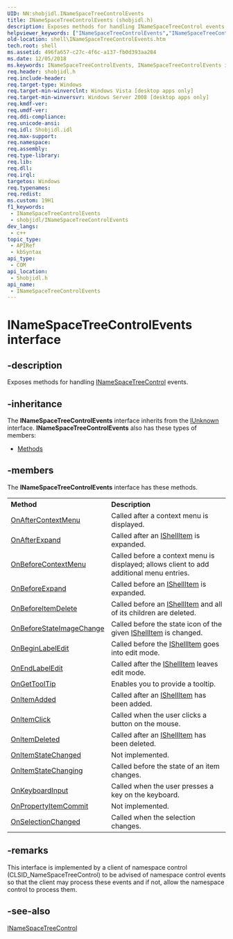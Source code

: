 ```yaml
---
UID: NN:shobjidl.INameSpaceTreeControlEvents
title: INameSpaceTreeControlEvents (shobjidl.h)
description: Exposes methods for handling INameSpaceTreeControl events.
helpviewer_keywords: ["INameSpaceTreeControlEvents","INameSpaceTreeControlEvents interface [Windows Shell]","INameSpaceTreeControlEvents interface [Windows Shell]","described","_shell_INameSpaceTreeControlEvents","shell.INameSpaceTreeControlEvents","shobjidl/INameSpaceTreeControlEvents"]
old-location: shell\INameSpaceTreeControlEvents.htm
tech.root: shell
ms.assetid: 496fa657-c27c-4f6c-a137-fb0d393aa284
ms.date: 12/05/2018
ms.keywords: INameSpaceTreeControlEvents, INameSpaceTreeControlEvents interface [Windows Shell], INameSpaceTreeControlEvents interface [Windows Shell],described, _shell_INameSpaceTreeControlEvents, shell.INameSpaceTreeControlEvents, shobjidl/INameSpaceTreeControlEvents
req.header: shobjidl.h
req.include-header: 
req.target-type: Windows
req.target-min-winverclnt: Windows Vista [desktop apps only]
req.target-min-winversvr: Windows Server 2008 [desktop apps only]
req.kmdf-ver: 
req.umdf-ver: 
req.ddi-compliance: 
req.unicode-ansi: 
req.idl: Shobjidl.idl
req.max-support: 
req.namespace: 
req.assembly: 
req.type-library: 
req.lib: 
req.dll: 
req.irql: 
targetos: Windows
req.typenames: 
req.redist: 
ms.custom: 19H1
f1_keywords:
 - INameSpaceTreeControlEvents
 - shobjidl/INameSpaceTreeControlEvents
dev_langs:
 - c++
topic_type:
 - APIRef
 - kbSyntax
api_type:
 - COM
api_location:
 - Shobjidl.h
api_name:
 - INameSpaceTreeControlEvents
---
```


# INameSpaceTreeControlEvents interface


## -description

Exposes methods for handling <a href="/windows/desktop/api/shobjidl_core/nn-shobjidl_core-inamespacetreecontrol">INameSpaceTreeControl</a> events.

## -inheritance

The <b xmlns:loc="http://microsoft.com/wdcml/l10n">INameSpaceTreeControlEvents</b> interface inherits from the <a href="/windows/desktop/api/unknwn/nn-unknwn-iunknown">IUnknown</a> interface. <b>INameSpaceTreeControlEvents</b> also has these types of members:
<ul>
<li><a href="https://docs.microsoft.com/">Methods</a></li>
</ul>

## -members

The <b>INameSpaceTreeControlEvents</b> interface has these methods.
<table class="members" id="memberListMethods">
<tr>
<th align="left" width="37%">Method</th>
<th align="left" width="63%">Description</th>
</tr>
<tr data="declared;">
<td align="left" width="37%">
<a href="/windows/desktop/api/shobjidl/nf-shobjidl-inamespacetreecontrolevents-onaftercontextmenu">OnAfterContextMenu</a>
</td>
<td align="left" width="63%">
Called after a context menu is displayed.

</td>
</tr>
<tr data="declared;">
<td align="left" width="37%">
<a href="/windows/desktop/api/shobjidl/nf-shobjidl-inamespacetreecontrolevents-onafterexpand">OnAfterExpand</a>
</td>
<td align="left" width="63%">
Called after an <a href="/windows/desktop/api/shobjidl_core/nn-shobjidl_core-ishellitem">IShellItem</a> is expanded.

</td>
</tr>
<tr data="declared;">
<td align="left" width="37%">
<a href="/windows/desktop/api/shobjidl/nf-shobjidl-inamespacetreecontrolevents-onbeforecontextmenu">OnBeforeContextMenu</a>
</td>
<td align="left" width="63%">
Called before a context menu is displayed; allows client to add additional menu entries.

</td>
</tr>
<tr data="declared;">
<td align="left" width="37%">
<a href="/windows/desktop/api/shobjidl/nf-shobjidl-inamespacetreecontrolevents-onbeforeexpand">OnBeforeExpand</a>
</td>
<td align="left" width="63%">
Called before an <a href="/windows/desktop/api/shobjidl_core/nn-shobjidl_core-ishellitem">IShellItem</a> is expanded.

</td>
</tr>
<tr data="declared;">
<td align="left" width="37%">
<a href="/windows/desktop/api/shobjidl/nf-shobjidl-inamespacetreecontrolevents-onbeforeitemdelete">OnBeforeItemDelete</a>
</td>
<td align="left" width="63%">
Called before an <a href="/windows/desktop/api/shobjidl_core/nn-shobjidl_core-ishellitem">IShellItem</a> and all of its children are deleted.
        

</td>
</tr>
<tr data="declared;">
<td align="left" width="37%">
<a href="/windows/desktop/api/shobjidl/nf-shobjidl-inamespacetreecontrolevents-onbeforestateimagechange">OnBeforeStateImageChange</a>
</td>
<td align="left" width="63%">
Called before the state icon of the given <a href="/windows/desktop/api/shobjidl_core/nn-shobjidl_core-ishellitem">IShellItem</a> is changed.

</td>
</tr>
<tr data="declared;">
<td align="left" width="37%">
<a href="/windows/desktop/api/shobjidl/nf-shobjidl-inamespacetreecontrolevents-onbeginlabeledit">OnBeginLabelEdit</a>
</td>
<td align="left" width="63%">
Called before the <a href="/windows/desktop/api/shobjidl_core/nn-shobjidl_core-ishellitem">IShellItem</a> goes into edit mode.

</td>
</tr>
<tr data="declared;">
<td align="left" width="37%">
<a href="/windows/desktop/api/shobjidl/nf-shobjidl-inamespacetreecontrolevents-onendlabeledit">OnEndLabelEdit</a>
</td>
<td align="left" width="63%">
Called after the <a href="/windows/desktop/api/shobjidl_core/nn-shobjidl_core-ishellitem">IShellItem</a> leaves edit mode.

</td>
</tr>
<tr data="declared;">
<td align="left" width="37%">
<a href="/windows/desktop/api/shobjidl/nf-shobjidl-inamespacetreecontrolevents-ongettooltip">OnGetToolTip</a>
</td>
<td align="left" width="63%">
Enables you to provide a tooltip.

</td>
</tr>
<tr data="declared;">
<td align="left" width="37%">
<a href="/windows/desktop/api/shobjidl/nf-shobjidl-inamespacetreecontrolevents-onitemadded">OnItemAdded</a>
</td>
<td align="left" width="63%">
Called after an <a href="/windows/desktop/api/shobjidl_core/nn-shobjidl_core-ishellitem">IShellItem</a> has been added.

</td>
</tr>
<tr data="declared;">
<td align="left" width="37%">
<a href="/windows/desktop/api/shobjidl/nf-shobjidl-inamespacetreecontrolevents-onitemclick">OnItemClick</a>
</td>
<td align="left" width="63%">
Called when the user clicks a button on the mouse.

</td>
</tr>
<tr data="declared;">
<td align="left" width="37%">
<a href="/windows/desktop/api/shobjidl/nf-shobjidl-inamespacetreecontrolevents-onitemdeleted">OnItemDeleted</a>
</td>
<td align="left" width="63%">
Called after an <a href="/windows/desktop/api/shobjidl_core/nn-shobjidl_core-ishellitem">IShellItem</a> has been deleted.

</td>
</tr>
<tr data="declared;">
<td align="left" width="37%">
<a href="/windows/desktop/api/shobjidl/nf-shobjidl-inamespacetreecontrolevents-onitemstatechanged">OnItemStateChanged</a>
</td>
<td align="left" width="63%">
Not implemented.

</td>
</tr>
<tr data="declared;">
<td align="left" width="37%">
<a href="/windows/desktop/api/shobjidl/nf-shobjidl-inamespacetreecontrolevents-onitemstatechanging">OnItemStateChanging</a>
</td>
<td align="left" width="63%">
Called before the state of an item changes.

</td>
</tr>
<tr data="declared;">
<td align="left" width="37%">
<a href="/windows/desktop/api/shobjidl/nf-shobjidl-inamespacetreecontrolevents-onkeyboardinput">OnKeyboardInput</a>
</td>
<td align="left" width="63%">
Called when the user presses a key on the keyboard.

</td>
</tr>
<tr data="declared;">
<td align="left" width="37%">
<a href="/windows/desktop/api/shobjidl/nf-shobjidl-inamespacetreecontrolevents-onpropertyitemcommit">OnPropertyItemCommit</a>
</td>
<td align="left" width="63%">
Not implemented.

</td>
</tr>
<tr data="declared;">
<td align="left" width="37%">
<a href="/windows/desktop/api/shobjidl/nf-shobjidl-inamespacetreecontrolevents-onselectionchanged">OnSelectionChanged</a>
</td>
<td align="left" width="63%">
Called when the selection changes.

</td>
</tr>
</table>

## -remarks

This interface is implemented by a client of namespace control (CLSID_NameSpaceTreeControl) to be advised of namespace control events so that the client may process these events and if not, allow the namespace control to process them.

## -see-also

<a href="/windows/desktop/api/shobjidl_core/nn-shobjidl_core-inamespacetreecontrol">INameSpaceTreeControl</a>